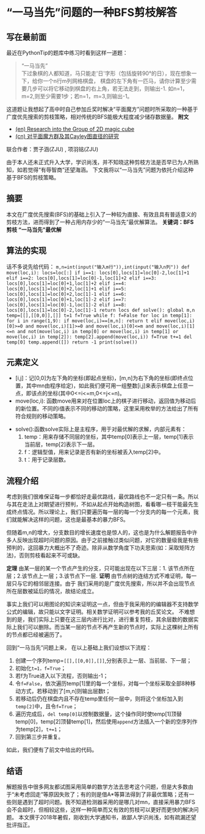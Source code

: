 # “一马当先”问题的一种BFS剪枝解答
## 写在最前面 
最近在PythonTip的题库中练习时看到这样一道题：

> “一马当先”  
>          下过象棋的人都知道，马只能走'日'字形（包括旋转90°的日），现在想象一下，给你一个n行m列网格棋盘， 棋盘的左下角有一匹马，请你计算至少需要几步可以将它移动到棋盘的右上角，若无法走到，则输出-1. 如n=1，m=2,则至少需要1步；若n=1，m=3,则输出-1。  

这道题让我想起了高中时自己参加丘奖时解决“平面魔方”问题时所采取的一种基于广度优先搜索的剪枝策略，相对传统的BFS能极大程度减少储存数据量。
**附文**
* [(en) Research into the Group of 2D magic cube](https://github.com/eEhyQx/WeCreate/blob/master/0x02.%5Ben%5DResearch%20into%202D%20Magic%20Cube.pdf)
* [(cn) 对平面魔方群及其Cayley图直径的研究](https://github.com/eEhyQx/WeCreate/blob/master/0x02.%5Bcn%5D%E5%AF%B9%E5%B9%B3%E9%9D%A2%E9%AD%94%E6%96%B9%E7%BE%A4%E5%8F%8A%E5%85%B6Cayley%E5%9B%BE%E7%9B%B4%E5%BE%84%E7%9A%84%E7%A0%94%E7%A9%B6.pdf)

联合作者：贾子涵(ZJU) , 项羽铭(ZJU)

由于本人还未正式升入大学，学识尚浅，并不知晓这种剪枝方法是否早已为人所熟知，如若觉得“有辱智商”还望海涵。
下文我将以“一马当先”问题为依托介绍这种基于BFS的剪枝策略。

## 摘要
本文在广度优先搜索(BFS)的基础上引入了一种较为直接、有效且具有普适意义的剪枝方法，进而得到了一种占用内存少的“一马当先”最优解算法。
**关键词：BFS        剪枝       “一马当先”最优解**
## 算法的实现
话不多说先给代码：
`m,n=int(input("输入m行")),int(input("输入n列"))
def move(loc,i):
    locs=loc[:]
    if i==1:
        locs[0],locs[1]=loc[0]-2,loc[1]+1
    elif i==2:
        locs[0],locs[1]=loc[0]-1,loc[1]+2
    elif i==3:
        locs[0],locs[1]=loc[0]+1,loc[1]+2
    elif i==4:
        locs[0],locs[1]=loc[0]+2,loc[1]+1
    elif i==5:
        locs[0],locs[1]=loc[0]+2,loc[1]-1
    elif i==6:
        locs[0],locs[1]=loc[0]+1,loc[1]-2
    elif i==7:
        locs[0],locs[1]=loc[0]-1,loc[1]-2
    elif i==8:
        locs[0],locs[1]=loc[0]-2,loc[1]-1
    return locs
def solve():
    global m,n
    temp=[[],[[0,0]],[]]
    t=1
    f=True
    while f:
        f=False
        for loc in temp[1]:
            for i in range(1,9):
                if move(loc,i)==[m,n]:
                    return t
                elif move(loc,i)[0]>=0 and move(loc,i)[1]>=0 and move(loc,i)[0]<=m and move(loc,i)[1]<=n and not(move(loc,i) in temp[0] or move(loc,i) in temp[1] or move(loc,i) in temp[2]):
                    temp[2].append(move(loc,i))
                    f=True
        t+=1
        del temp[0]
        temp.append([])
    return -1
print(solve())
`
## 元素定义
- [i,j]：记[0,0]为左下角的坐标(即起点坐标)，[m,n]为右下角的坐标(即终点位置，其中mn由程序给定)，如此我们便可用一组整数[i,j]来表示棋盘上任意一点，即该点的坐标(其中0<=i<=m,0<=j<=n)。
- move(loc,i): 函数move用来对在位置loc上的棋子进行移动，返回值为移动后的新位置。不同的i值表示不同的移动的策略，这里采用枚举的方法给出了所有符合规则的移动策略。
* solve():函数solve实际上是主程序，用于对最优解的求解，内部元素有：
	1. temp：用来存储不同层的坐标，其中temp[0]表示上一层，temp[1]表示当前层，temp[2]表示下一层。
	2. f：逻辑型值，用来记录是否有新的坐标被丢入temp[2]中。
	3. t：用于记录层数。
## 流程介绍
考虑到我们很难保证每一步都恰好走最优路线，最优路线也不一定只有一条。所以与其在走法上对期望进行预判，不如从起点开始构造树图，看看哪一枝干能最先生成终点情况。所以理论上，我们只要遍历每一层的每一个分支内的每一个元素，我们就能解决这样的问题，这也是最基本的暴力BFS。

但随着m,n的增大，分支数目的增长速度也是惊人的，这也是为什么解题报告中许多人反映出现超时问题的原因。由于之前接触过类似问题，对它的数量级我是有些预判的，这回暴力大概出不了奇迹。除非从数学角度下功夫思索(如：采取矩阵方法)，否则剪枝看起来不可或缺。

**定理** 	由某一层的某一个节点产生的分支，只可能出现在以下三层：1. 该节点所在层；2.该节点上一层；3.该节点下一层.
**证明**         由节点树的连结方式不难证明，每一层只与它的相邻层连接。由于
我们采用的是广度优先搜索，所以并不会出现节点所在层数被延后的情况，故结论成立。

事实上我们可以用图论的知识来证明这一点，但由于我采用的的编辑器不支持数学公式的编辑，故只能以文字证明。相关数学证明可以参考我的丘奖论文。
不难想到的是，我们实际上只要在这三层内进行比对，进行重复剪枝，其余层数的数据实际上我们可以删除。而当某一层的节点不再产生新的节点时，实际上这棵树上所有的节点都已经被遍历了。

回到“一马当先”问题上来， 在以上基础上我们设想以下流程：
1. 创建一个序列temp=`[[],[[0,0]],[]]`,分别表示上一层、当前层、下一层；
2. 初始化`t=1，f=True`；
3. 若f为True进入以下流程，否则输出-1；
4. 令`f=False`，依次遍历temp[1]里的每一个坐标，对每一个坐标采取全部8种移动方式，若移动到了[m,n]则输出层数t；
5. 若移动后仍在棋盘内且不存在temp里任何一层中，则将这个坐标加入到`temp[2]`中，且令`f=True`；
6. 遍历完成后，`del temp[0]`以控制数据量，这个操作同时使temp[1]顶替temp[0]，temp[2]顶替temp[1]，然后使用`append`方法插入一个新的空序列作为temp[2]，`t+=1`；
7. 回到第三步并重复。

如此，我们便有了前文中给出的代码。

## 结语
解题报告中很多网友都试图采用简单的数学方法去思考这个问题，但是大多数由于“未考虑回走”等原因失败了；有的则是借A*等算法得到了非最优策略；还有一些则是遇到了超时问题。我不知道检测器采用的是哪几对mn，直接采用暴力BFS会不会超时，但相较这些，这样一种简单而又有效的剪枝可以更好而更快的解决问题。
本文撰于2018年暑假，刚收到大学通知书，故鄙人学识尚浅，如有疏漏还望批评指正。

           




